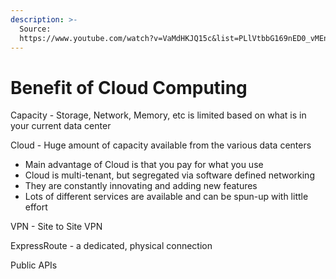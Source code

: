 ```yaml
---
description: >-
  Source:
  https://www.youtube.com/watch?v=VaMdHKJQ15c&list=PLlVtbbG169nED0_vMEniWBQjSoxTsBYS3&index=2
---
```


# Benefit of Cloud Computing

Capacity - Storage, Network, Memory, etc is limited based on what is in your current data center

Cloud - Huge amount of capacity available from the various data centers

* Main advantage of Cloud is that you pay for what you use
* Cloud is multi-tenant, but segregated via software defined networking
* They are constantly innovating and adding new features
* Lots of different services are available and can be spun-up with little effort

VPN - Site to Site VPN

ExpressRoute - a dedicated, physical connection

Public APIs



